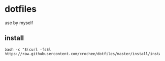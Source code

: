 # dotfiles
use by myself
## install
```shell
bash -c "$(curl -fsSl https://raw.githubusercontent.com/crochee/dotfiles/master/install/install.sh)"
```
